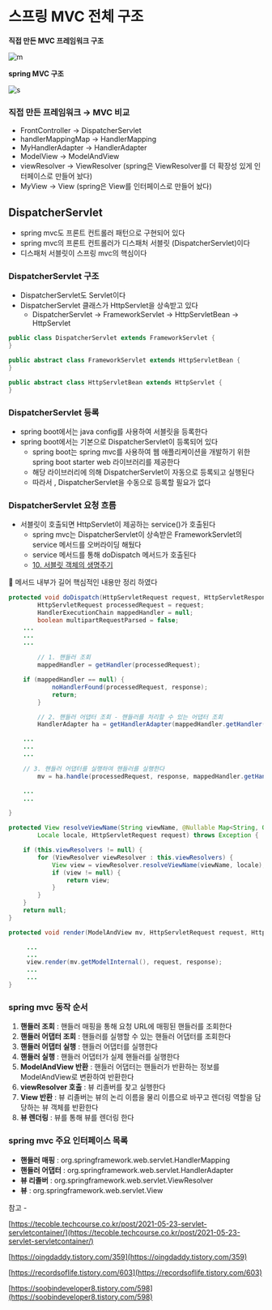 # 스프링 MVC 전체 구조

**직접 만든 MVC 프레임워크 구조**

![m](https://user-images.githubusercontent.com/42866800/156534500-5a91e34a-7f37-487e-a55a-9976c3c4d25d.png)


**spring MVC 구조**

![s](https://user-images.githubusercontent.com/42866800/156534403-aba4fee8-babe-4ff2-befc-3f143dd3cfac.png)
### 직접 만든 프레임워크 → MVC 비교

- FrontController   → DispatcherServlet
- handlerMappingMap  → HandlerMapping
- MyHandlerAdapter → HandlerAdapter
- ModelView → ModelAndView
- viewResolver → ViewResolver (spring은 ViewResolver를 더 확장성 있게 인터페이스로 만들어 놨다)
- MyView → View (spring은 View를 인터페이스로 만들어 놨다)

## DispatcherServlet

- spring mvc도 프론트 컨트롤러 패턴으로 구현되어 있다
- spring mvc의 프론트 컨트롤러가 디스패처 서블릿 (DispatcherServlet)이다
- 디스패처 서블릿이 스프링 mvc의 핵심이다

### DispatcherServlet 구조

- DispatcherServlet도 Servlet이다
- DispatcherServlet 클래스가 HttpServlet을 상속받고 있다
    - DispatcherServlet → FrameworkServlet → HttpServletBean → HttpServlet

```java
public class DispatcherServlet extends FrameworkServlet {
}

public abstract class FrameworkServlet extends HttpServletBean {
}

public abstract class HttpServletBean extends HttpServlet {
}
```

### DispatcherServlet 등록

- spring boot에서는 java config를 사용하여 서블릿을 등록한다
- spring boot에서는 기본으로 DispatcherServlet이 등록되어 있다
    - spring boot는 spring mvc를 사용하여 웹 애플리케이션을 개발하기 위한 spring boot starter web 라이브러리를 제공한다
    - 해당 라이브러리에 의해 DispatcherServlet이 자동으로 등록되고 실행된다
    - 따라서 , DispatcherServlet을 수동으로 등록할 필요가 없다

### DispatcherServlet 요청 흐름

- 서블릿이 호출되면 HttpServlet이 제공하는 service()가 호출된다
    - spring mvc는 DispatcherServlet이 상속받은 FrameworkServlet의 service 메서드를 오버라이딩 해뒀다
    - service 메서드를 통해 doDispatch 메서드가 호출된다
    - [10. 서블릿 객체의 생명주기](https://www.notion.so/10-4bafc399cd444c6d8a10ddb9c4677c2a)

<aside>
📌 메서드 내부가 길어 핵심적인 내용만 정리 하였다

</aside>

```java
protected void doDispatch(HttpServletRequest request, HttpServletResponse response) throws Exception {
		HttpServletRequest processedRequest = request;
		HandlerExecutionChain mappedHandler = null;
		boolean multipartRequestParsed = false;
    ...
    ...
    ...

		// 1. 핸들러 조회
		mappedHandler = getHandler(processedRequest);

    if (mappedHandler == null) {
			noHandlerFound(processedRequest, response);
			return;
		}

		// 2. 핸들러 어댑터 조회 - 핸들러를 처리할 수 있는 어댑터 조회
		HandlerAdapter ha = getHandlerAdapter(mappedHandler.getHandler());

    ...
    ...
    ...

    // 3. 핸들러 어댑터를 실행하여 핸들러를 실행한다
		mv = ha.handle(processedRequest, response, mappedHandler.getHandler());

    ...
    ...

}

protected View resolveViewName(String viewName, @Nullable Map<String, Object> model,
		Locale locale, HttpServletRequest request) throws Exception {

	if (this.viewResolvers != null) {
		for (ViewResolver viewResolver : this.viewResolvers) {
			View view = viewResolver.resolveViewName(viewName, locale);
			if (view != null) {
				return view;
			}
		}
	}
	return null;
}

protected void render(ModelAndView mv, HttpServletRequest request, HttpServletResponse response) throws Exception {

     ...
     ...
     view.render(mv.getModelInternal(), request, response);
     ...
     ...
}

```

### spring mvc  동작 순서

1. **핸들러 조회** : 핸들러 매핑을 통해 요청 URL에 매핑된 핸들러를 조회한다
2. **핸들러 어댑터 조회** : 핸들러를 실행할 수 있는 핸들러 어댑터를 조회한다
3. **핸들러 어댑터 실행** : 핸들러 어댑터를 실행한다
4. **핸들러 실행** : 핸들러 어댑터가 실제 핸들러를 실행한다
5. **ModelAndView 반환** : 핸들러 어댑터는 핸들러가 반환하는 정보를 ModelAndView로 변환하여 반환한다
6. **viewResolver 호출** : 뷰 리졸버를 찾고 실행한다
7. **View 반환** : 뷰 리졸버는 뷰의 논리 이름을 물리 이름으로 바꾸고 렌더링 역할을 담당하는 뷰 객체를 반환한다
8. **뷰 렌더링** : 뷰를 통해 뷰를 렌더링 한다

### spring mvc 주요 인터페이스 목록

- **핸들러 매핑** : org.springframework.web.servlet.HandlerMapping
- **핸들러 어댑터** : org.springframework.web.servlet.HandlerAdapter
- **뷰 리졸버** : org.springframework.web.servlet.ViewResolver
- **뷰** : org.springframework.web.servlet.View

참고 - 

[https://tecoble.techcourse.co.kr/post/2021-05-23-servlet-servletcontainer/](https://tecoble.techcourse.co.kr/post/2021-05-23-servlet-servletcontainer/)

[https://oingdaddy.tistory.com/359](https://oingdaddy.tistory.com/359)

[https://recordsoflife.tistory.com/603](https://recordsoflife.tistory.com/603)

[https://soobindeveloper8.tistory.com/598](https://soobindeveloper8.tistory.com/598)